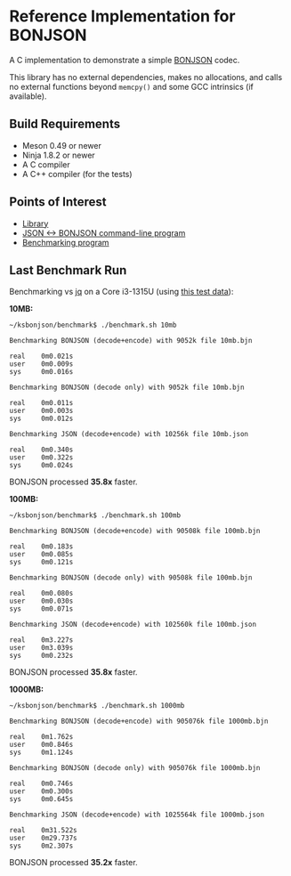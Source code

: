 Reference Implementation for BONJSON
====================================

A C implementation to demonstrate a simple [BONJSON](https://github.com/kstenerud/bonjson/blob/main/bonjson.md) codec.

This library has no external dependencies, makes no allocations, and calls no external functions beyond `memcpy()` and some GCC intrinsics (if available).


Build Requirements
------------------

* Meson 0.49 or newer
* Ninja 1.8.2 or newer
* A C compiler
* A C++ compiler (for the tests)


Points of Interest
------------------

* [Library](library)
* [JSON <-> BONJSON command-line program](executable)
* [Benchmarking program](benchmark)


Last Benchmark Run
------------------

Benchmarking vs [jq](https://github.com/jqlang/jq) on a Core i3-1315U (using [this test data](https://github.com/kstenerud/test-data)):

**10MB:**

```
~/ksbonjson/benchmark$ ./benchmark.sh 10mb

Benchmarking BONJSON (decode+encode) with 9052k file 10mb.bjn

real    0m0.021s
user    0m0.009s
sys     0m0.016s

Benchmarking BONJSON (decode only) with 9052k file 10mb.bjn

real    0m0.011s
user    0m0.003s
sys     0m0.012s

Benchmarking JSON (decode+encode) with 10256k file 10mb.json

real    0m0.340s
user    0m0.322s
sys     0m0.024s
```

BONJSON processed **35.8x** faster.

**100MB:**

```
~/ksbonjson/benchmark$ ./benchmark.sh 100mb

Benchmarking BONJSON (decode+encode) with 90508k file 100mb.bjn

real    0m0.183s
user    0m0.085s
sys     0m0.121s

Benchmarking BONJSON (decode only) with 90508k file 100mb.bjn

real    0m0.080s
user    0m0.030s
sys     0m0.071s

Benchmarking JSON (decode+encode) with 102560k file 100mb.json

real    0m3.227s
user    0m3.039s
sys     0m0.232s
```

BONJSON processed **35.8x** faster.

**1000MB:**

```
~/ksbonjson/benchmark$ ./benchmark.sh 1000mb

Benchmarking BONJSON (decode+encode) with 905076k file 1000mb.bjn

real    0m1.762s
user    0m0.846s
sys     0m1.124s

Benchmarking BONJSON (decode only) with 905076k file 1000mb.bjn

real    0m0.746s
user    0m0.300s
sys     0m0.645s

Benchmarking JSON (decode+encode) with 1025564k file 1000mb.json

real    0m31.522s
user    0m29.737s
sys     0m2.307s
```

BONJSON processed **35.2x** faster.
